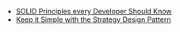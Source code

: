 * [SOLID Principles every Developer Should Know](https://blog.bitsrc.io/solid-principles-every-developer-should-know-b3bfa96bb688)
* [Keep it Simple with the Strategy Design Pattern
](https://blog.bitsrc.io/keep-it-simple-with-the-strategy-design-pattern-c36a14c985e9)
